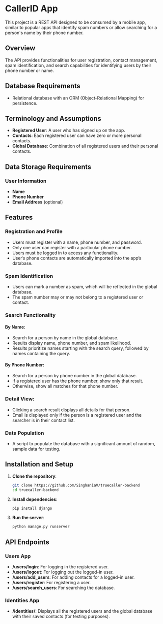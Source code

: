 # CallerID App

This project is a REST API designed to be consumed by a mobile app, similar to popular apps that identify spam numbers or allow searching for a person's name by their phone number. 

## Overview

The API provides functionalities for user registration, contact management, spam identification, and search capabilities for identifying users by their phone number or name.

## Database Requirements

- Relational database with an ORM (Object-Relational Mapping) for persistence.

## Terminology and Assumptions

- **Registered User**: A user who has signed up on the app.
- **Contacts**: Each registered user can have zero or more personal contacts.
- **Global Database**: Combination of all registered users and their personal contacts.

## Data Storage Requirements

### User Information

- **Name**
- **Phone Number**
- **Email Address** (optional)

## Features

### Registration and Profile

- Users must register with a name, phone number, and password.
- Only one user can register with a particular phone number.
- Users must be logged in to access any functionality.
- User’s phone contacts are automatically imported into the app’s database.

### Spam Identification

- Users can mark a number as spam, which will be reflected in the global database.
- The spam number may or may not belong to a registered user or contact.

### Search Functionality

#### By Name:

- Search for a person by name in the global database.
- Results display name, phone number, and spam likelihood.
- Results prioritize names starting with the search query, followed by names containing the query.

#### By Phone Number:

- Search for a person by phone number in the global database.
- If a registered user has the phone number, show only that result.
- Otherwise, show all matches for that phone number.

### Detail View:

- Clicking a search result displays all details for that person.
- Email is displayed only if the person is a registered user and the searcher is in their contact list.

### Data Population

- A script to populate the database with a significant amount of random, sample data for testing.

## Installation and Setup

1. **Clone the repository**:
    ```bash
    git clone https://github.com/SinghaniaV/truecaller-backend
    cd truecaller-backend
    ```

2. **Install dependencies**:
    ```bash
    pip install django
    ```

3. **Run the server**:
    ```bash
    python manage.py runserver
    ```

## API Endpoints

### Users App

- **/users/login**: For logging in the registered user.
- **/users/logout**: For logging out the logged-in user.
- **/users/add_users**: For adding contacts for a logged-in user.
- **/users/register**: For registering a user.
- **/users/search_users**: For searching the database.

### Identities App

- **/identities/**: Displays all the registered users and the global database with their saved contacts (for testing purposes).
